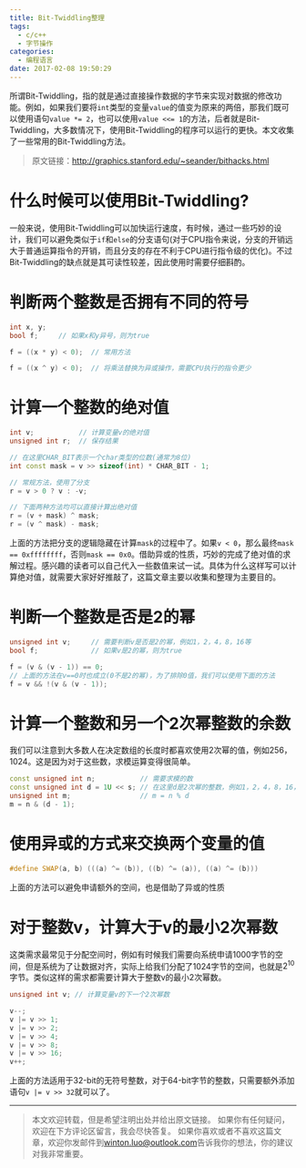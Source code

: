 ```yaml
---
title: Bit-Twiddling整理
tags:
  - c/c++
  - 字节操作
categories:
  - 编程语言
date: 2017-02-08 19:50:29
---
```



所谓Bit-Twiddling，指的就是通过直接操作数据的字节来实现对数据的修改功能。例如，如果我们要将`int`类型的变量`value`的值变为原来的两倍，那我们既可以使用语句`value *= 2`，也可以使用`value <<= 1`的方法，后者就是Bit-Twiddling，大多数情况下，使用Bit-Twiddling的程序可以运行的更快。本文收集了一些常用的Bit-Twiddling方法。

<!-- more -->

> 原文链接：http://graphics.stanford.edu/~seander/bithacks.html

# 什么时候可以使用Bit-Twiddling?
一般来说，使用Bit-Twiddling可以加快运行速度，有时候，通过一些巧妙的设计，我们可以避免类似于`if`和`else`的分支语句(对于CPU指令来说，分支的开销远大于普通运算指令的开销，而且分支的存在不利于CPU进行指令级的优化)。不过Bit-Twiddling的缺点就是其可读性较差，因此使用时需要仔细斟酌。

# 判断两个整数是否拥有不同的符号

```cpp
int x, y;
bool f;     // 如果x和y异号，则为true

f = ((x * y) < 0);  // 常用方法

f = ((x ^ y) < 0);  // 将乘法替换为异或操作，需要CPU执行的指令更少
```

# 计算一个整数的绝对值
```cpp
int v;           // 计算变量v的绝对值
unsigned int r;  // 保存结果

// 在这里CHAR_BIT表示一个char类型的位数(通常为8位)
int const mask = v >> sizeof(int) * CHAR_BIT - 1; 

// 常规方法，使用了分支
r = v > 0 ? v : -v;

// 下面两种方法均可以直接计算出绝对值
r = (v + mask) ^ mask;
r = (v ^ mask) - mask;
```
上面的方法把分支的逻辑隐藏在计算`mask`的过程中了。如果`v < 0`，那么最终`mask == 0xffffffff`，否则`mask == 0x0`。借助异或的性质，巧妙的完成了绝对值的求解过程。感兴趣的读者可以自己代入一些数值来试一试。具体为什么这样写可以计算绝对值，就需要大家好好推敲了，这篇文章主要以收集和整理为主要目的。

# 判断一个整数是否是2的幂
```cpp
unsigned int v;     // 需要判断v是否是2的幂，例如1，2，4，8，16等
bool f;             // 如果v是2的幂，则为true

f = (v & (v - 1)) == 0;
// 上面的方法在v==0时也成立(0不是2的幂)，为了排除0值，我们可以使用下面的方法
f = v && !(v & (v - 1));
```

# 计算一个整数和另一个2次幂整数的余数
我们可以注意到大多数人在决定数组的长度时都喜欢使用2次幂的值，例如256，1024。这是因为对于这些数，求模运算变得很简单。

```cpp
const unsigned int n;           // 需要求模的数
const unsigned int d = 1U << s; // 在这里d是2次幂的整数，例如1，2，4，8，16，32等
unsigned int m;                 // m = n % d
m = n & (d - 1); 

```

# 使用异或的方式来交换两个变量的值
```cpp
#define SWAP(a, b) (((a) ^= (b)), ((b) ^= (a)), ((a) ^= (b)))
```
上面的方法可以避免申请额外的空间，也是借助了异或的性质

# 对于整数v，计算大于v的最小2次幂数
这类需求最常见于分配空间时，例如有时候我们需要向系统申请1000字节的空间，但是系统为了让数据对齐，实际上给我们分配了1024字节的空间，也就是$2^{10}$字节。类似这样的需求都需要计算大于整数v的最小2次幂数。

```cpp
unsigned int v; // 计算变量v的下一个2次幂数

v--;
v |= v >> 1;
v |= v >> 2;
v |= v >> 4;
v |= v >> 8;
v |= v >> 16;
v++;
```
上面的方法适用于32-bit的无符号整数，对于64-bit字节的整数，只需要额外添加语句`v |= v >> 32`就可以了。

---
> 本文欢迎转载，但是希望注明出处并给出原文链接。
> 如果你有任何疑问，欢迎在下方评论区留言，我会尽快答复。
> 如果你喜欢或者不喜欢这篇文章，欢迎你发邮件到[winton.luo@outlook.com](mailto:winton.luo@outlook.com)告诉我你的想法，你的建议对我非常重要。
